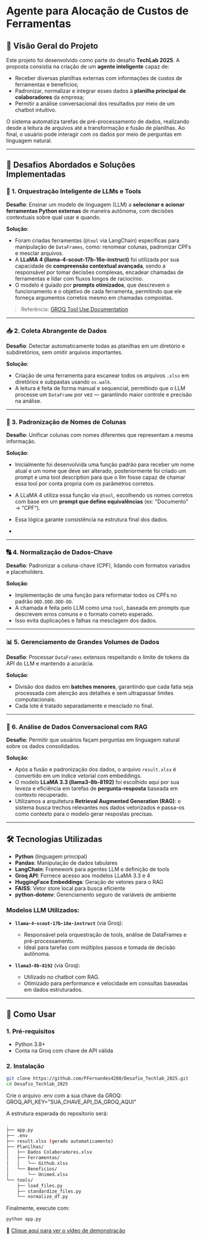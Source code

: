 # Agente para Alocação de Custos de Ferramentas

## 📌 Visão Geral do Projeto

Este projeto foi desenvolvido como parte do desafio **TechLab 2025**. A proposta consistia na criação de um **agente inteligente** capaz de:

- Receber diversas planilhas externas com informações de custos de ferramentas e benefícios;
- Padronizar, normalizar e integrar esses dados à **planilha principal de colaboradores** da empresa;
- Permitir a análise conversacional dos resultados por meio de um chatbot intuitivo.

O sistema automatiza tarefas de pré-processamento de dados, realizando desde a leitura de arquivos até a transformação e fusão de planilhas. Ao final, o usuário pode interagir com os dados por meio de perguntas em linguagem natural.

---

## 🎯 Desafios Abordados e Soluções Implementadas

### 🔧 1. Orquestração Inteligente de LLMs e Tools

**Desafio**: Ensinar um modelo de linguagem (LLM) a **selecionar e acionar ferramentas Python externas** de maneira autônoma, com decisões contextuais sobre qual usar e quando.

**Solução**:

- Foram criadas ferramentas (`@tool` via LangChain) específicas para manipulação de `DataFrames`, como: renomear colunas, padronizar CPFs e mesclar arquivos.
- A **LLaMA 4 (llama-4-scout-17b-16e-instruct)** foi utilizada por sua capacidade de **compreensão contextual avançada**, sendo a responsável por tomar decisões complexas, encadear chamadas de ferramentas e lidar com fluxos longos de raciocínio.
- O modelo é guiado por **prompts otimizados**, que descrevem o funcionamento e o objetivo de cada ferramenta, permitindo que ele forneça argumentos corretos mesmo em chamadas compostas.

> Referência: [GROQ Tool Use Documentation](https://console.groq.com/docs/tool-use)

---

### 📥 2. Coleta Abrangente de Dados

**Desafio**: Detectar automaticamente todas as planilhas em um diretório e subdiretórios, sem omitir arquivos importantes.

**Solução**:

- Criação de uma ferramenta para escanear todos os arquivos `.xlsx` em diretórios e subpastas usando `os.walk`.
- A leitura é feita de forma manual e sequencial, permitindo que o LLM processe um `DataFrame` por vez — garantindo maior controle e precisão na análise.

---

### 📑 3. Padronização de Nomes de Colunas

**Desafio**: Unificar colunas com nomes diferentes que representam a mesma informação.

**Solução**:

- Inicialmente foi desenvolvida uma função padrão para receber um nome atual e um nome que deve ser alterado, posteriormente foi criado um prompt e uma tool description para que o llm fosse capaz de chamar essa tool por conta propria com os parâmetros corretos.
- A LLaMA 4 utiliza essa função via `@tool`, escolhendo os nomes corretos com base em um **prompt que define equivalências** (ex: "Documento" → "CPF").
- Essa lógica garante consistência na estrutura final dos dados.

- 
---

### 🔠 4. Normalização de Dados-Chave

**Desafio**: Padronizar a coluna-chave (CPF), lidando com formatos variados e placeholders.

**Solução**:

- Implementação de uma função para reformatar todos os CPFs no padrão `DDD.DDD.DDD-DD`.
- A chamada é feita pelo LLM como uma `tool`, baseada em prompts que descrevem erros comuns e o formato correto esperado.
- Isso evita duplicações e falhas na mesclagem dos dados.

---

### 📊 5. Gerenciamento de Grandes Volumes de Dados

**Desafio**: Processar `DataFrames` extensos respeitando o limite de tokens da API do LLM e mantendo a acurácia.

**Solução**:

- Divisão dos dados em **batches menores**, garantindo que cada fatia seja processada com atenção aos detalhes e sem ultrapassar limites computacionais.
- Cada lote é tratado separadamente e mesclado no final.

---

### 💬 6. Análise de Dados Conversacional com RAG

**Desafio**: Permitir que usuários façam perguntas em linguagem natural sobre os dados consolidados.

**Solução**:

- Após a fusão e padronização dos dados, o arquivo `result.xlsx` é convertido em um índice vetorial com embeddings.
- O modelo **LLaMA 3.3 (llama3-8b-8192)** foi escolhido aqui por sua leveza e eficiência em tarefas de **pergunta-resposta** baseada em contexto recuperado.
- Utilizamos a arquitetura **Retrieval Augmented Generation (RAG)**: o sistema busca trechos relevantes nos dados vetorizados e passa-os como contexto para o modelo gerar respostas precisas.

---

## 🛠️ Tecnologias Utilizadas

- **Python** (linguagem principal)
- **Pandas**: Manipulação de dados tabulares
- **LangChain**: Framework para agentes LLM e definição de tools
- **Groq API**: Fornece acesso aos modelos LLaMA 3.3 e 4
- **HuggingFace Embeddings**: Geração de vetores para o RAG
- **FAISS**: Vetor store local para busca eficiente
- **python-dotenv**: Gerenciamento seguro de variáveis de ambiente

### Modelos LLM Utilizados:

- **`llama-4-scout-17b-16e-instruct`** (via Groq):
  - Responsável pela orquestração de tools, análise de DataFrames e pré-processamento.
  - Ideal para tarefas com múltiplos passos e tomada de decisão autônoma.

- **`llama3-8b-8192`** (via Groq):
  - Utilizado no chatbot com RAG.
  - Otimizado para performance e velocidade em consultas baseadas em dados estruturados.

---

## 🚀 Como Usar

### 1. Pré-requisitos

- Python 3.8+
- Conta na Groq com chave de API válida

### 2. Instalação

```bash
git clone https://github.com/FFernandes4280/Desafio_Techlab_2025.git
cd Desafio_Techlab_2025
```
Crie o arquivo .env com a sua chave da GROQ:
GROQ_API_KEY="SUA_CHAVE_API_DA_GROQ_AQUI"

A estrutura esperada do repositorio será:
``` bash
.
├── app.py
├── .env
├── result.xlsx (gerado automaticamente)
├── Planilhas/
│   ├── Dados Colaboradores.xlsx
│   ├── Ferramentas/
│   │   └── Github.xlsx
│   └── Beneficios/
│       └── Unimed.xlsx
└── tools/
    ├── load_files.py
    ├── standardize_files.py
    └── normalize_df.py
```
Finalmente, execute com:
``` bash
python app.py
```

🎥 [Clique aqui para ver o vídeo de demonstração](ExemploDeUso.mp4)

